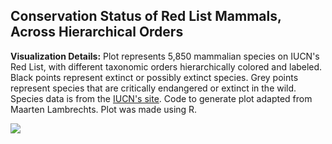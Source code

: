 ## Conservation Status of Red List Mammals, Across Hierarchical Orders

**Visualization Details:** Plot represents 5,850 mammalian species on IUCN's Red List, with different taxonomic orders hierarchically colored and labeled. Black points represent extinct or possibly extinct species. Grey points represent species that are critically endangered or extinct in the wild. Species data is from the [IUCN's site](https://www.iucnredlist.org/search?taxonomies=100041&searchType=species). Code to generate plot adapted from Maarten Lambrechts. Plot was made using R.

<img src="images/redlist_hierarchy.png?raw=true"/>
